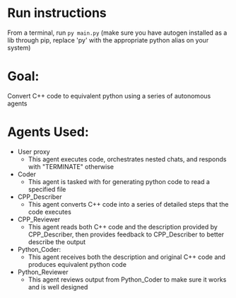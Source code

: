 # Run instructions
From a terminal, run  ```py main.py``` (make sure you have autogen installed as a lib through pip, replace 'py' with the appropriate python alias on your system)

# Goal:
Convert C++ code to equivalent python using a series of autonomous agents

# Agents Used:
- User proxy
  - This agent executes code, orchestrates nested chats, and responds with "TERMINATE" otherwise
- Coder
  - This agent is tasked with for generating python code to read a specified file
- CPP_Describer
  - This agent converts C++ code into a series of detailed steps that the code executes
- CPP_Reviewer
  - This agent reads both C++ code and the description provided by CPP_Describer, then provides feedback to CPP_Describer to better describe the output
- Python_Coder:
  - This agent receives both the description and original C++ code and produces equivalent python code
- Python_Reviewer
  - This agent reviews output from Python_Coder to make sure it works and is well designed
 
 
